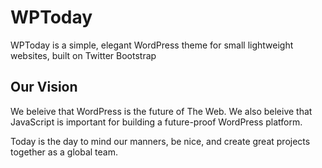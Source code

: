 <html>
<head>
<meta name="viewport" content="width=device-width" />
<meta http-equiv="Content-Type" content="text/html; charset=utf-8" />
<title>WPToday</title>
<link rel="stylesheet" href="wp-admin/css/install.css?ver=20100228" type="text/css" />
</head>
<body>


<h1>WPToday</h1>
<p>WPToday is a simple, elegant WordPress theme for small lightweight websites, built on Twitter Bootstrap</p>

<h2>Our Vision</h2>
<p>We beleive that WordPress is the future of The Web. We also beleive that JavaScript is important for building a future-proof WordPress platform.</p>
<p>Today is the day to mind our manners, be nice, and create great projects together as a global team.</p>

</body>
</html>
